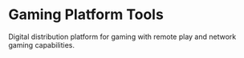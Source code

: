 # Gaming Platform Tools

Digital distribution platform for gaming with remote play and network gaming capabilities.
